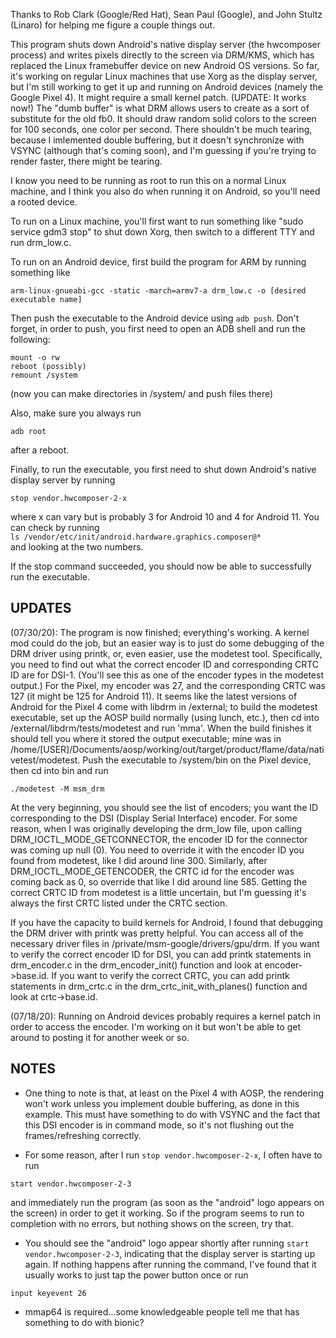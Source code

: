 Thanks to Rob Clark (Google/Red Hat), Sean Paul (Google), and John Stultz (Linaro) for helping me figure a couple things out.

This program shuts down Android's native display server (the hwcomposer process) and writes pixels directly to the screen via DRM/KMS, which has replaced the Linux framebuffer device on new Android OS versions. So far, it's working on regular Linux machines that use Xorg as the display server, but I'm still working to get it up and running on Android devices (namely the Google Pixel 4). It might require a small kernel patch. (UPDATE: It works now!) The "dumb buffer" is what DRM allows users to create as a sort of substitute for the old fb0. It should draw random solid colors to the screen for 100 seconds, one color per second. There shouldn't be much tearing, because I imlemented double buffering, but it doesn't synchronize with VSYNC (although that's coming soon), and I'm guessing if you're trying to render faster, there might be tearing. 

I know you need to be running as root to run this on a normal Linux machine, and I think you also do when running it on Android, so you'll need a rooted device. 

To run on a Linux machine, you'll first want to run something like "sudo service gdm3 stop" to shut down Xorg, then switch to a different TTY and run drm_low.c.

To run on an Android device, first build the program for ARM by running something like  
```
arm-linux-gnueabi-gcc -static -march=armv7-a drm_low.c -o [desired executable name]     
```  

Then push the executable to the Android device using ```adb push```. Don't forget, in order to push, you first need to open an ADB shell and run the following:    
```
mount -o rw  
reboot (possibly)  
remount /system  
```  

(now you can make directories in /system/ and push files there)  


Also, make sure you always run    
```
adb root  
```  
after a reboot.

Finally, to run the executable, you first need to shut down Android's native display server by running  
```
stop vendor.hwcomposer-2-x
```  
where x can vary but is probably 3 for Android 10 and 4 for Android 11. You can check by running   
```ls /vendor/etc/init/android.hardware.graphics.composer@*```   
and looking at the two numbers.

If the stop command succeeded, you should now be able to successfully run the executable.  

## UPDATES ##  
(07/30/20): The program is now finished; everything's working. A kernel mod could do the job, but an easier way is to just do some debugging of the DRM driver using printk, or, even easier, use the modetest tool. Specifically, you need to find out what the correct encoder ID and corresponding CRTC ID are for DSI-1. (You'll see this as one of the encoder types in the modetest output.) For the Pixel, my encoder was 27, and the corresponding CRTC was 127 (it might be 125 for Android 11). It seems like the latest versions of Android for the Pixel 4 come with libdrm in /external; to build the modetest executable, set up the AOSP build normally (using lunch, etc.), then cd into /external/libdrm/tests/modetest and run 'mma'. When the build finishes it should tell you where it stored the output executable; mine was in /home/[USER]/Documents/aosp/working/out/target/product/flame/data/nativetest/modetest. Push the executable to /system/bin on the Pixel device, then cd into bin and run   
```
./modetest -M msm_drm 
```  
At the very beginning, you should see the list of encoders; you want the ID corresponding to the DSI (Display Serial Interface) encoder. For some reason, when I was originally developing the drm_low file, upon calling DRM_IOCTL_MODE_GETCONNECTOR, the encoder ID for the connector was coming up null (0). You need to override it with the encoder ID you found from modetest, like I did around line 300. Similarly, after DRM_IOCTL_MODE_GETENCODER, the CRTC id for the encoder was coming back as 0, so override that like I did around line 585. Getting the correct CRTC ID from modetest is a little uncertain, but I'm guessing it's always the first CRTC listed under the CRTC section.  

If you have the capacity to build kernels for Android, I found that debugging the DRM driver with printk was pretty helpful. You can access all of the necessary driver files in /private/msm-google/drivers/gpu/drm. If you want to verify the correct encoder ID for DSI, you can add printk statements in drm_encoder.c in the drm_encoder_init() function and look at encoder->base.id. If you want to verify the correct CRTC, you can add printk statements in drm_crtc.c in the drm_crtc_init_with_planes() function and look at crtc->base.id.     

(07/18/20): Running on Android devices probably requires a kernel patch in order to access the encoder. I'm working on it but won't be able to get around to posting it for another week or so.  

## NOTES ##  
* One thing to note is that, at least on the Pixel 4 with AOSP, the rendering won't work unless you implement double buffering, as done in this example. This must have something to do with VSYNC and the fact that this DSI encoder is in command mode, so it's not flushing out the frames/refreshing correctly. 

* For some reason, after I run ```stop vendor.hwcomposer-2-x```, I often have to run   
```
start vendor.hwcomposer-2-3
```  
and immediately run the program (as soon as the "android" logo appears on the screen) in order to get it working. So if the program seems to run to completion with no errors, but nothing shows on the screen, try that.

* You should see the "android" logo appear shortly after running ```start vendor.hwcomposer-2-3```, indicating that the display server is starting up again. If nothing happens after running the command, I've found that it usually works to just tap the power button once or run 
```
input keyevent 26
```  

* mmap64 is required...some knowledgeable people tell me that has something to do with bionic?   
